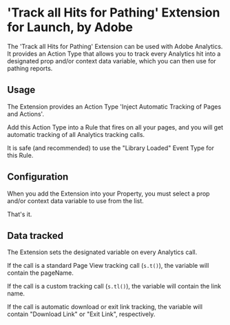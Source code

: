 # 'Track all Hits for Pathing' Extension for Launch, by Adobe

The 'Track all Hits for Pathing' Extension can be used with Adobe Analytics. It
provides an Action Type that allows you to track every Analytics hit into a
designated prop and/or context data variable, which you can then use for pathing reports.

## Usage

The Extension provides an Action Type 'Inject Automatic Tracking of Pages and Actions'.

Add this Action Type into a Rule that fires on all your pages, and you will get automatic tracking of all Analytics tracking calls.

It is safe (and recommended) to use the "Library Loaded" Event Type for this Rule.

## Configuration

When you add the Extension into your Property, you must select a prop and/or context data variable to use from the list.

That's it.

## Data tracked

The Extension sets the designated variable on every Analytics call.

If the call is a standard Page View tracking call (```s.t()```), the variable will contain the pageName.

If the call is a custom tracking call (```s.tl()```), the variable will contain the link name.

If the call is automatic download or exit link tracking, the variable will contain "Download Link" or "Exit Link", respectively.
